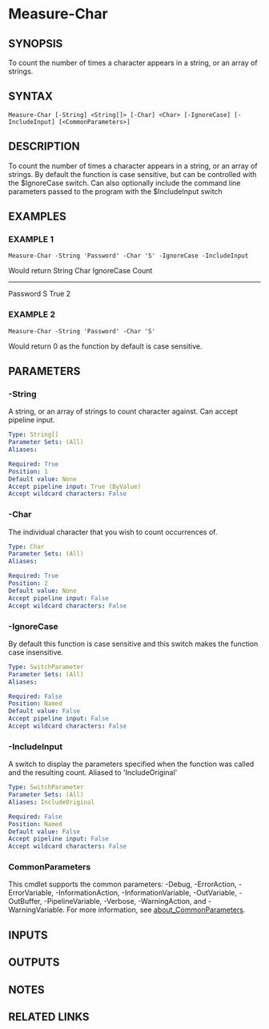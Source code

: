 ﻿---
external help file: PoshFunctions-help.xml
Module Name: poshfunctions
online version: https://github.com/iRon7/Join-Object
schema: 2.0.0
---

# Measure-Char

## SYNOPSIS
To count the number of times a character appears in a string, or an array of strings.

## SYNTAX

```
Measure-Char [-String] <String[]> [-Char] <Char> [-IgnoreCase] [-IncludeInput] [<CommonParameters>]
```

## DESCRIPTION
To count the number of times a character appears in a string, or an array of strings.
By default the function is case sensitive, but can be controlled with the $IgnoreCase switch.
Can also optionally include the command line parameters passed to the program with the $IncludeInput switch

## EXAMPLES

### EXAMPLE 1
```
Measure-Char -String 'Password' -Char 'S' -IgnoreCase -IncludeInput
```

Would return
String   Char IgnoreCase Count
------   ---- ---------- -----
Password    S True           2

### EXAMPLE 2
```
Measure-Char -String 'Password' -Char 'S'
```

Would return
0
as the function by default is case sensitive.

## PARAMETERS

### -String
A string, or an array of strings to count character against.
Can accept pipeline input.

```yaml
Type: String[]
Parameter Sets: (All)
Aliases:

Required: True
Position: 1
Default value: None
Accept pipeline input: True (ByValue)
Accept wildcard characters: False
```

### -Char
The individual character that you wish to count occurrences of.

```yaml
Type: Char
Parameter Sets: (All)
Aliases:

Required: True
Position: 2
Default value: None
Accept pipeline input: False
Accept wildcard characters: False
```

### -IgnoreCase
By default this function is case sensitive and this switch makes the function case insensitive.

```yaml
Type: SwitchParameter
Parameter Sets: (All)
Aliases:

Required: False
Position: Named
Default value: False
Accept pipeline input: False
Accept wildcard characters: False
```

### -IncludeInput
A switch to display the parameters specified when the function was called and the resulting count.
Aliased to 'IncludeOriginal'

```yaml
Type: SwitchParameter
Parameter Sets: (All)
Aliases: IncludeOriginal

Required: False
Position: Named
Default value: False
Accept pipeline input: False
Accept wildcard characters: False
```

### CommonParameters
This cmdlet supports the common parameters: -Debug, -ErrorAction, -ErrorVariable, -InformationAction, -InformationVariable, -OutVariable, -OutBuffer, -PipelineVariable, -Verbose, -WarningAction, and -WarningVariable. For more information, see [about_CommonParameters](http://go.microsoft.com/fwlink/?LinkID=113216).

## INPUTS

## OUTPUTS

## NOTES

## RELATED LINKS
